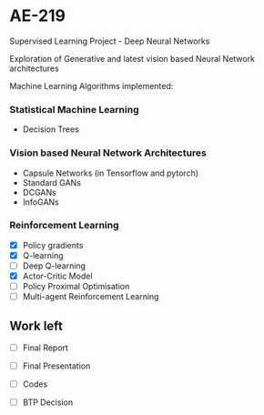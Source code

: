# AE-219
Supervised Learning Project - Deep Neural Networks

Exploration of Generative and latest vision based Neural Network architectures

Machine Learning Algorithms implemented:

### Statistical Machine Learning

- Decision Trees

### Vision based Neural Network Architectures

- Capsule Networks (in Tensorflow and pytorch)
- Standard GANs 
- DCGANs 
- InfoGANs

### Reinforcement Learning

- [x] Policy gradients
- [x] Q-learning
- [ ] Deep Q-learning
- [x] Actor-Critic Model
- [ ] Policy Proximal Optimisation
- [ ] Multi-agent Reinforcement Learning

## Work left

- [ ] Final Report
- [ ] Final Presentation
- [ ] Codes
- [ ] BTP Decision

